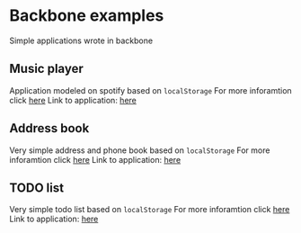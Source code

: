 # Backbone examples
Simple applications wrote in backbone

## Music player
Application modeled on spotify based on `localStorage`
For more inforamtion click [here](https://github.com/mkamosz/backbone/tree/master/music)
Link to application: [here](http://kamosz.pl/backbone/music/)

## Address book
Very simple address and phone book based on `localStorage`
For more inforamtion click [here](https://github.com/mkamosz/backbone/tree/master/book)
Link to application: [here](http://kamosz.pl/backbone/book/)

## TODO list
Very simple todo list based on `localStorage`
For more inforamtion click [here](https://github.com/mkamosz/backbone/tree/master/todo)
Link to application: [here](http://kamosz.pl/backbone/todo/)



